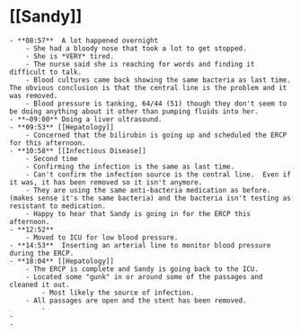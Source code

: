 # [[Sandy]]
	- **08:57**  A lot happened overnight
		- She had a bloody nose that took a lot to get stopped.
		- She is *VERY* tired.
		- The nurse said she is reaching for words and finding it difficult to talk.
		- Blood cultures came back showing the same bacteria as last time.  The obvious conclusion is that the central line is the problem and it was removed.
		- Blood pressure is tanking, 64/44 (51) though they don't seem to be doing anything about it other than pumping fluids into her.
	- **~09:00** Doing a liver ultrasound.
	- **09:53** [[Hepatology]]
		- Concerned that the bilirubin is going up and scheduled the ERCP for this afternoon.
	- **10:58** [[Infectious Disease]]
		- Second time
		- Confirming the infection is the same as last time.
		- Can't confirm the infection source is the central line.  Even if it was, it has been removed so it isn't anymore.
		- They are using the same anti-bacteria medication as before.  (makes sense it's the same bacteria) and the bacteria isn't testing as resistant to medication.
		- Happy to hear that Sandy is going in for the ERCP this afternoon.
	- **12:52**
		- Moved to ICU for low blood pressure.
	- **14:53**  Inserting an arterial line to monitor blood pressure during the ERCP.
	- **18:04** [[Hepatology]]
		- The ERCP is complete and Sandy is going back to the ICU.
		- Located some "gunk" in or around some of the passages and cleaned it out.
			- Most likely the source of infection.
		- All passages are open and the stent has been removed.
			-
	-
	-